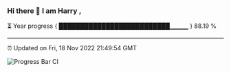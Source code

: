 ### Hi there 👋 I am Harry , 

⏳ Year progress { ██████████████████████████▁▁▁▁ } 88.19 %

---

⏰ Updated on Fri, 18 Nov 2022 21:49:54 GMT

![Progress Bar CI](https://github.com/duykhang68/duykhang68/workflows/Progress%20Bar%20CI/badge.svg)
